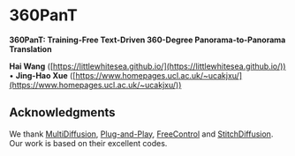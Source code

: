 # 360PanT

**360PanT: Training-Free Text-Driven 360-Degree Panorama-to-Panorama Translation**

**Hai Wang** ([https://littlewhitesea.github.io/](https://littlewhitesea.github.io/)) • **Jing-Hao Xue** ([https://www.homepages.ucl.ac.uk/~ucakjxu/](https://www.homepages.ucl.ac.uk/~ucakjxu/))


## Acknowledgments

We thank [MultiDiffusion](https://github.com/omerbt/MultiDiffusion), [Plug-and-Play](https://github.com/MichalGeyer/plug-and-play), [FreeControl](https://github.com/genforce/freecontrol) and [StitchDiffusion](https://github.com/littlewhitesea/StitchDiffusion). Our work is based on their excellent codes. 
